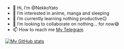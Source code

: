 - 👋 Hi, I’m @NekkoYato
- 👀 I’m interested in anime, manga and sleeping
- 🌱 I’m currently learning nothing productive😐
- 💞️ I’m looking to collaborate on nothing... for now😅
- 📫 How to reach me [My Telegram](https://telegram.dog/NvmDed)

[![My GitHub stats](https://github-readme-stats.vercel.app/api?username=NekkoYato&theme=github_dark&count_private=true&show_icons=true)](https://github.com/NekkoYato)

<!---
NekkoYato/NekkoYato is a ✨ special ✨ repository because its `README.md` (this file) appears on your GitHub profile.
You can click the Preview link to take a look at your changes.
--->
